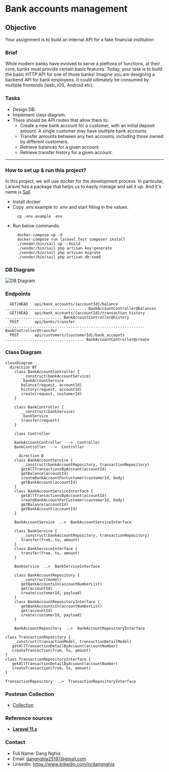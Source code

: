 # Bank accounts management


## Objective
Your assignment is to build an internal API for a fake financial institution
### Brief
While modern banks have evolved to serve a plethora of functions, at their core, banks must provide certain basic features. Today, your task is to build the basic HTTP API for one of those banks! Imagine you are designing a backend API for bank employees. It could ultimately be consumed by multiple frontends (web, iOS, Android etc).
### Tasks
- Design DB.
- Implement class diagram.
- There should be API routes that allow them to:
    - Create a new bank account for a customer, with an initial deposit amount. A
      single customer may have multiple bank accounts.
    - Transfer amounts between any two accounts, including those owned by
      different customers.
    - Retrieve balances for a given account.
    - Retrieve transfer history for a given account.

---
### How to set up & run this project?
In this project, we will use docker for the development process. In particular, Laravel has a package that helps us to easily manage and set it up. And it's name is [Sail](https://laravel.com/docs/11.x/sail).
- Install docker
- Copy .env.example to .env and start filling in the values.
  ```shell
    cp .env.example .env
    ```
- Run below commands:
  ```shell
    docker-compose up -d
    docker-compose run laravel.test composer install
    ./vendor/bin/sail up --build
    ./vendor/bin/sail php artisan key:generate
    ./vendor/bin/sail php artisan migrate
    ./vendor/bin/sail php artisan db:seed
    ```


### DB Diagram
![DB Diagram](docs/db-diagram.png)

### Endpoints
```shell
  GET|HEAD   api/bank_accounts/{accountId}/balance .................................... BankAccountController@balances
  GET|HEAD   api/bank_accounts/{accountId}/transaction_history ......................... BankAccountController@history
  POST       api/banks/transfer .............................................................. BankController@transfer
  POST       api/customers/{customerId}/bank_accounts ................................... BankAccountController@create
```
### Class Diagram

```mermaid
classDiagram
  direction BT
	class BankAccountController {
	   __construct(bankAccountService) 
	    bankAccountService
	   balance(request, accountId) 
	   history(request, accountId) 
	   create(request, customerId) 
	}
	
	class BankController {
	   __construct(bankService) 
	    bankService
	   transfer(request) 
	}
	
	class Controller
	
	BankAccountController  -->  Controller 
	BankController  -->  Controller 
	
	  direction B	
	class BankAccountService {
	   __construct(bankAccountRepository, transactionRepository) 
	   getAllTransactionsByAccount(accountId) 
	   getBalance(accountId) 
	   createBankAccountForCustomer(customerId, body) 
	   getBankAccount(accountId) 
	}
	class BankAccountServiceInterface {
	   getAllTransactionsByAccount(accountId) 
	   createBankAccountForCustomer(customerId, body) 
	   getBalance(accountId) 
	   getBankAccount(accountId) 
	}
	
	BankAccountService  ..>  BankAccountServiceInterface 
	
	class BankService {
	   __construct(bankAccountRepository, transactionRepository) 
	   transfer(from, to, amount) 
	}
	class BankServiceInterface {
	   transfer(from, to, amount) 
	}
	
	BankService  ..>  BankServiceInterface 
	
	class BankAccountRepository {
	   __construct(model) 
	   getBankAccountsIn(accountNumberList) 
	   get(accountId) 
	   create(customerId, payload) 
	}
	class BankAccountRepositoryInterface {
	   getBankAccountsIn(accountNumberList) 
	   get(accountId) 
	   create(customerId, payload) 
	}
	
	BankAccountRepository  ..>  BankAccountRepositoryInterface 
	
class TransactionRepository {
   __construct(transactionModel, transactionDetailModel) 
   getAllTransactionDetailByAccount(accountNumber) 
   createTransaction(from, to, amount) 
}
class TransactionRepositoryInterface {
   getAllTransactionDetailByAccount(accountNumber) 
   createTransaction(from, to, amount) 
}

TransactionRepository  ..>  TransactionRepositoryInterface 
```

### Postman Collection
- [Collection](docs/bank_accounts_management.postman_collection.json)

### Reference sources
- **[Laravel 11.x](https://laravel.com/)**


### Contact
- Full Name: Dang Nghia
- Email: dangnghia25197@gmail.com
- LinkedIn: https://www.linkedin.com/in/dangnghia


